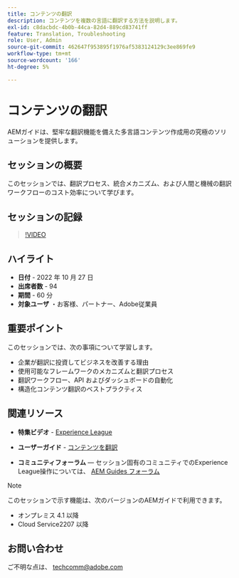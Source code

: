 ```yaml
---
title: コンテンツの翻訳
description: コンテンツを複数の言語に翻訳する方法を説明します。
exl-id: c8dacbdc-4b0b-44ca-82d4-889cd83741ff
feature: Translation, Troubleshooting
role: User, Admin
source-git-commit: 462647f953895f1976af5383124129c3ee869fe9
workflow-type: tm+mt
source-wordcount: '166'
ht-degree: 5%

---
```


# コンテンツの翻訳

AEMガイドは、堅牢な翻訳機能を備えた多言語コンテンツ作成用の究極のソリューションを提供します。

## セッションの概要

このセッションでは、翻訳プロセス、統合メカニズム、および人間と機械の翻訳ワークフローのコスト効率について学びます。

## セッションの記録

>[!VIDEO](https://video.tv.adobe.com/v/3414140/translation-aem-guides?quality=12&learn=on)

## ハイライト

- **日付** - 2022 年 10 月 27 日
- **出席者数** - 94
- **期間** - 60 分
- **対象ユーザ** ・お客様、パートナー、Adobe従業員

## 重要ポイント

このセッションでは、次の事項について学習します。
- 企業が翻訳に投資してビジネスを改善する理由
- 使用可能なフレームワークのメカニズムと翻訳プロセス
- 翻訳ワークフロー、API およびダッシュボードの自動化
- 構造化コンテンツ翻訳のベストプラクティス

## 関連リソース

- **特集ビデオ** -  [Experience League](https://experienceleague.adobe.com/docs/experience-manager-guides-learn/videos/advanced-user-guide/overview.html?lang=en)

- **ユーザーガイド** - [コンテンツを翻訳](https://help.adobe.com/en_US/xml-documentation-for-adobe-experience-manager/index.html#t=DXML-master-map%2Ftranslation.html)

- **コミュニティフォーラム**  — セッション固有のコミュニティでのExperience League操作については、 [AEM Guides フォーラム](https://experienceleaguecommunities.adobe.com/t5/experience-manager-guides/bd-p/xml-documentation-discussions)

>[!NOTE]
>
> このセッションで示す機能は、次のバージョンのAEMガイドで利用できます。
> - オンプレミス 4.1 以降
> - Cloud Service2207 以降

## お問い合わせ

ご不明な点は、 <techcomm@adobe.com>
